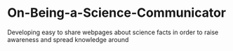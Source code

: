 # On-Being-a-Science-Communicator
Developing easy to share webpages about science facts in order to raise awareness and spread knowledge around
